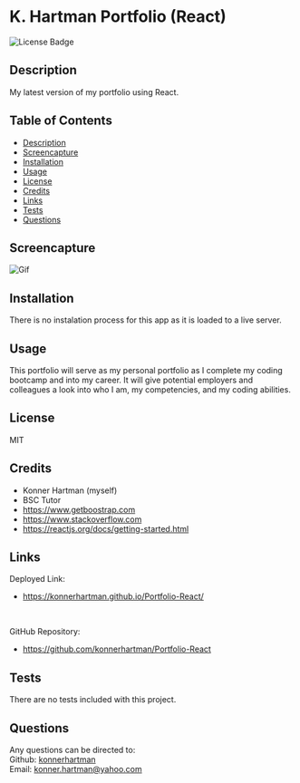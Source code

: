 # K. Hartman Portfolio (React)
  ![License Badge](https://img.shields.io/badge/License-MIT-green.svg)    

  ## Description
  My latest version of my portfolio using React.

  ## Table of Contents
  - [Description](#)
  - [Screencapture](#screencapture)
  - [Installation](#installation)
  - [Usage](#usage)
  - [License](#license)
  - [Credits](#credits)
  - [Links](#links)
  - [Tests](#tests)
  - [Questions](#questions)

  ## Screencapture
  ![Gif](./public/images/Portfolio_K.Hartman.gif)

  ## Installation
  There is no instalation process for this app as it is loaded to a live server.

  ## Usage
  This portfolio will serve as my personal portfolio as I complete my coding bootcamp and into my career. It will give potential employers and colleagues a look into who I am, my competencies, and my coding abilities. 

  ## License
  MIT

  ## Credits
  * Konner Hartman (myself)
  * BSC Tutor
  * https://www.getboostrap.com
  * https://www.stackoverflow.com 
  * https://reactjs.org/docs/getting-started.html

  ## Links
  Deployed Link:
  </br>
  * https://konnerhartman.github.io/Portfolio-React/
  </br>

  GitHub Repository:
  </br>
  * https://github.com/konnerhartman/Portfolio-React

  ## Tests
  There are no tests included with this project.

  ## Questions
  Any questions can be directed to:
  <br/>
  Github: [konnerhartman](https://github.com/konnerhartman)
  <br/>
  Email: konner.hartman@yahoo.com